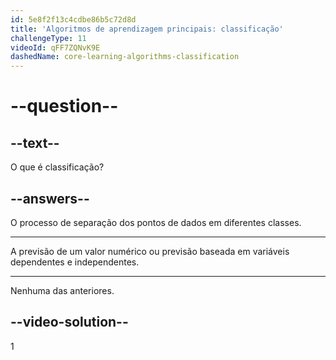 ```yaml
---
id: 5e8f2f13c4cdbe86b5c72d8d
title: 'Algoritmos de aprendizagem principais: classificação'
challengeType: 11
videoId: qFF7ZQNvK9E
dashedName: core-learning-algorithms-classification
---
```


# --question--

## --text--

O que é classificação?

## --answers--

O processo de separação dos pontos de dados em diferentes classes.

---

A previsão de um valor numérico ou previsão baseada em variáveis dependentes e independentes.

---

Nenhuma das anteriores.

## --video-solution--

1

